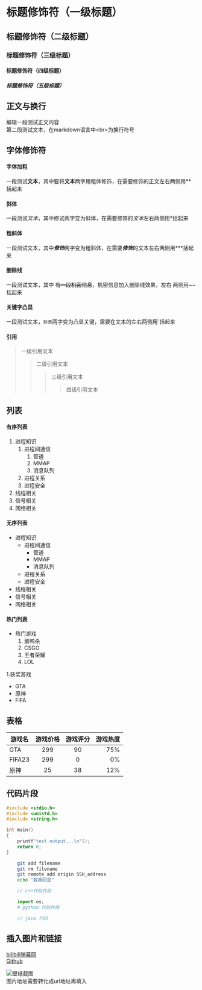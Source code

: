 # 标题修饰符（一级标题）

## 标题修饰符（二级标题）

### 标题修饰符（三级标题）

#### 标题修饰符（四级标题）

##### 标题修饰符（五级标题）

## 正文与换行

编辑一段测试正文内容<br>
第二段测试文本，在markdown语言中\<br\>为换行符号

## 字体修饰符

#### 字体加粗

一段测试**文本**，其中要将**文本**两字用粗体修饰，在需要修饰的正文左右两侧用\*\*括起来<br>

#### 斜体

一段测试*文本*，其中修试两字变为斜体，在需要修饰的*文本*左右两侧用\*括起来<br>

#### 粗斜体

一段测试文本，其中***修饰***两字变为粗斜体，在需要***修饰***的文本左右两侧用\*\*\*括起来<br>

#### 删除线

一段测试文本，其中 ~~有一段机密信息~~，机密信息加入删除线效果，左右 两侧用\~\~括起来<br>

#### 关键字凸显

一段测试文本，`珍贵`两字变为凸显关键，需要在文本的左右两侧用\`括起来<br> 

#### 引用

> 一级引用文本
>> 二级引用文本
>>> 三级引用文本 
>>>> 四级引用文本

## 列表

#### 有序列表

1. 进程知识
     1. 进程间通信
         1. 管道
         2. MMAP
         3. 消息队列
     2. 进程关系
     3. 进程安全
2. 线程相关
3. 信号相关
4. 网络相关

#### 无序列表

* 进程知识
  * 进程间通信
    * 管道
    * MMAP
    * 消息队列
  * 进程关系
  * 进程安全
* 线程相关
* 信号相关
* 网络相关

#### 热门列表
* 热门游戏
  1. 鹅鸭杀 
  2. CSGO
  3. 王者荣耀
  4. LOL

1.获奖游戏
  * GTA
  * 原神
  * FIFA

##  表格 

游戏名|游戏价格|游戏评分|游戏热度|
--|:--:|:--:|--:
GTA|299|90|75%
FIFA23|299|0|0%
原神|25|38|12%

## 代码片段

```c
#include <stdio.h>
#include <unistd.h>
#include <string.h>

int main()
{
	printf"test output...\n"();
	return 0;
}
```

```bash
	git add filename
	git rm filename
	git remote add origin SSH_address
	echo "数据回显"
```

```cpp
	// c++代码片段
```

```python
	import os;
	# python 代码片段
```

```java
	// java 代码
```

## 插入图片和链接

[bilibili弹幕网](https://www.bilibili.com "点击进入B站")<br>
[Github](https://github.com "点击进入GitHub")<br>

![壁纸截图](https://tudingtu.cn/i/2023/01/15/qy7v48.png "图片标题")<br>
图片地址需要转化成url地址再填入
